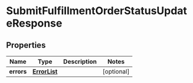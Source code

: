 # SubmitFulfillmentOrderStatusUpdateResponse

## Properties
Name | Type | Description | Notes
------------ | ------------- | ------------- | -------------
**errors** | [**ErrorList**](ErrorList.md) |  |  [optional]
